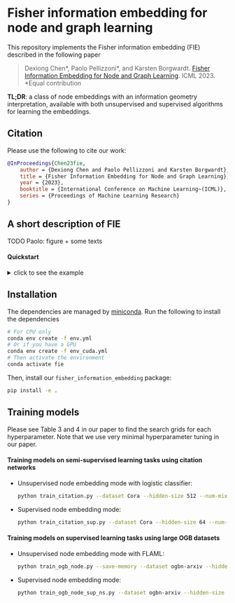 # Fisher information embedding for node and graph learning

This repository implements the Fisher information embedding (FIE) described in the following paper

>Dexiong Chen*, Paolo Pellizzoni*, and Karsten Borgwardt.
[Fisher Information Embedding for Node and Graph Learning][1]. ICML 2023.
<br/>*Equal contribution

**TL;DR**: a class of node embeddings with an information geometry interpretation, available with both unsupervised and supervised algorithms for learning the embeddings.


## Citation

Please use the following to cite our work:

```bibtex
@InProceedings{Chen23fie,
    author = {Dexiong Chen and Paolo Pellizzoni and Karsten Borgwardt},
    title = {Fisher Information Embedding for Node and Graph Learning},
    year = {2023},
    booktitle = {International Conference on Machine Learning~(ICML)},
    series = {Proceedings of Machine Learning Research}
}
```

## A short description of FIE

TODO Paolo: figure + some texts

#### Quickstart

<details><summary>click to see the example</summary>

```python
from torch_geometric import datasets
from torch_geometric.loader import DataLoader

# Construct data loader
dataset = datasets.Planetoid('./datasets/citation', name='Cora', split='public')
data_loader = DataLoader(dataset, batch_size=1, shuffle=False)
input_size = dataset.num_node_features

# Build FIE model
model = FIENet(
    input_size,
    num_layers=2,
    hidden_size=16,
    num_mixtures=8,
    pooling=None,
    concat=True
)

# Train model parameters using k-means
model.unsup_train(data_loader)

# Compute node embeddings
X = model.predict(data_loader)
```
</details>

## Installation

The dependencies are managed by [miniconda][2]. Run the following to install the dependencies

```bash
# For CPU only
conda env create -f env.yml
# Or if you have a GPU
conda env create -f env_cuda.yml
# Then activate the environment
conda activate fie
```

Then, install our `fisher_information_embedding` package:

```bash
pip install -e .
```

## Training models

Please see Table 3 and 4 in our paper to find the search grids for each hyperparameter. Note that we use very minimal hyperparameter tuning in our paper.

#### Training models on semi-supervised learning tasks using citation networks

- Unsupervised node embedding mode with logistic classifier:
  ```bash
  python train_citation.py --dataset Cora --hidden-size 512 --num-mixtures 8 --num-layers 4
  ```
- Supervised node embedding mode:
  ```bash
  python train_citation_sup.py --dataset Cora --hidden-size 64 --num-mixtures 8 --num-layers 4
  ```

#### Training models on supervised learning tasks using large OGB datasets

- Unsupervised node embedding mode with FLAML:
  ```bash
  python train_ogb_node.py --save-memory --dataset ogbn-arxiv --hidden-size 256 --num-mixtures 8 --num-layers 5
  ```
- Supervised node embedding mode:
  ```bash
  python train_ogb_node_sup_ns.py --dataset ogbn-arxiv --hidden-size 256 --num-mixtures 4 --num-layers 3
  ```



[1]: TODO
[2]: https://conda.io/miniconda.html
